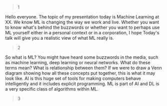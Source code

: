 >1

Hello everyone. The topic of my presentation today is Machine Learning at XX. We know ML is changing the way we work and live. Whether you want to know what's behind the buzzwords or whether you want to perhaps use ML yourself either in a personal context or in a corporation, I hope Today's talk will give you a realistic view of what ML really is.

>2

So what is ML? You might have heard some buzzwords in the media, such as machine learning, deep learning or neural networks. What do these terms mean? What is relationship between them? If we were to draw a Venn diagram showing how all these concepts put together, this is what it may look like. AI is this huge set of tools for making computers behave intelligently and it includes explicit programming. ML is part of AI and DL is a very specific class of algorithms within ML.

>3
